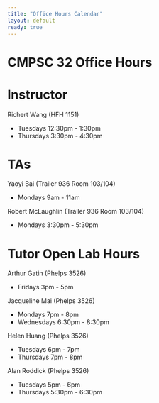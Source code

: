 ```yaml
---
title: "Office Hours Calendar"
layout: default
ready: true
---
```


<h1><strong>CMPSC 32 Office Hours</strong></h1>

# Instructor
Richert Wang (HFH 1151)

* Tuesdays 12:30pm - 1:30pm
* Thursdays 3:30pm - 4:30pm

# TAs

Yaoyi Bai (Trailer 936 Room 103/104)

* Mondays 9am - 11am

Robert McLaughlin (Trailer 936 Room 103/104)

* Mondays 3:30pm - 5:30pm

# Tutor Open Lab Hours

Arthur Gatin (Phelps 3526)

* Fridays 3pm - 5pm

Jacqueline Mai (Phelps 3526)

* Mondays 7pm - 8pm
* Wednesdays 6:30pm - 8:30pm

Helen Huang (Phelps 3526)

* Tuesdays 6pm - 7pm
* Thursdays 7pm - 8pm

Alan Roddick (Phelps 3526)

* Tuesdays 5pm - 6pm
* Thursdays 5:30pm - 6:30pm

